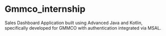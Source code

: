 # Gmmco_internship
Sales Dashboard Application built using Advanced Java and Kotlin, specifically developed for GMMCO with authentication integrated via MSAL.
